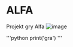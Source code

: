 # ALFA
Projekt gry Alfa
![image](https://github.com/AGH-Wstep-do-Informatyki-2023-2024/ALFA/assets/147754510/d0162d4f-d2e4-415d-a37d-9ae073f0273a)

'''python
print('gra')
'''
